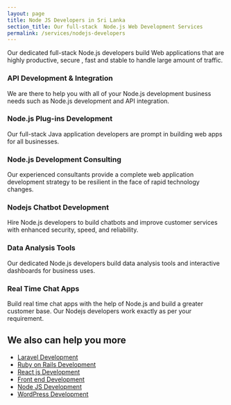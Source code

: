 ```yaml
---
layout: page
title: Node JS Developers in Sri Lanka
section_title: Our full-stack  Node.js Web Development Services
permalink: /services/nodejs-developers
---
```


Our dedicated full-stack Node.js developers build Web applications that are highly productive, secure , fast and stable to handle large amount of traffic.

### API Development & Integration
We are there to help you with all of your Node.js development business needs such as Node.js development and API integration.

### Node.js Plug-ins Development
Our full-stack Java application developers are prompt in building web apps for all businesses.

### Node.js Development Consulting
Our experienced consultants provide a complete web application development strategy to be resilient in the face of rapid technology changes.

### Nodejs Chatbot Development
Hire Node.js developers to build chatbots and improve customer services with enhanced security, speed, and reliability.

### Data Analysis Tools
Our dedicated Node.js developers build data analysis tools and interactive dashboards for business uses.

### Real Time Chat Apps
Build real time chat apps with the help of Node.js and build a greater customer base. Our Nodejs developers work exactly as per your requirement.


## We also can help you more

* [Laravel Development](/services/laravel-developers)
* [Ruby on Rails Development](/services/ruby-on-rails-developers)
* [React js Development](/services/reactjs-developers)
* [Front end Development](/services/front-end-developers)
* [Node JS Development](/services/nodejs-developers)
* [WordPress Development](/services/wordpress-developers)